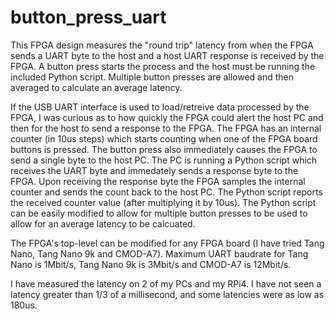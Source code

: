 # button_press_uart
This FPGA design measures the "round trip" latency from when the FPGA sends a UART byte to the host and a host UART response is received by the FPGA. A button press starts the process and the host must be running the included Python script. Multiple button presses are allowed and then averaged to calculate an average latency.

If the USB UART interface is used to load/retreive data processed by the FPGA, I was curious as to how quickly the FPGA could alert the host PC and then for the host to send a response to the FPGA. The FPGA has an internal counter (in 10us steps) which starts counting when one of the FPGA board buttons is pressed. The button press also immediately causes the FPGA to send a single byte to the host PC. The PC is running a Python script which receives the UART byte and immedately sends a response byte to the FPGA. Upon receiving the response byte the FPGA samples the internal counter and sends the count back to the host PC. The Python script reports the received counter value (after multiplying it by 10us). The Python script can be easily modified to allow for multiple button presses to be used to allow for an average latency to be calcuated.

The FPGA's top-level can be modified for any FPGA board (I have tried Tang Nano, Tang Nano 9k and CMOD-A7). Maximum UART baudrate for Tang Nano is 1Mbit/s, Tang Nano 9k is 3Mbit/s and CMOD-A7 is 12Mbit/s.


I have measured the latency on 2 of my PCs and my RPi4. I have not seen a latency greater than 1/3 of a millisecond, and some latencies were as low as 180us.
